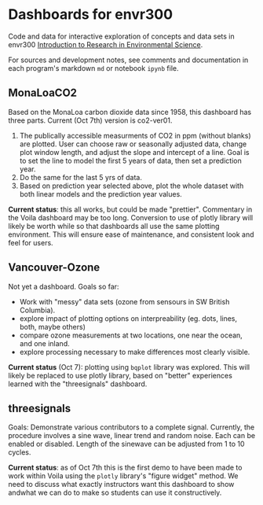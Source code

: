 # Dashboards for envr300

Code and data for interactive exploration of concepts and data sets in envr300 [Introduction to Research in Environmental Science](https://www.eoas.ubc.ca/academics/courses/envr300).

For sources and development notes, see comments and documentation in each program's markdown `md` or notebook `ipynb` file.

## MonaLoaCO2

Based on the MonaLoa carbon dioxide data since 1958, this dashboard has three parts. Current (Oct 7th) version is co2-ver01.

1. The publically accessible measurments of CO2 in ppm (without blanks) are plotted. User can choose raw or seasonally adjusted data, change plot window length, and adjust the slope and intercept of a line. Goal is to set the line to model the first 5 years of data, then set a prediction year.
2. Do the same for the last 5 yrs of data. 
3. Based on prediction year selected above, plot the whole dataset with both linear models and the prediction year values.

**Current status**: this all works, but could be made "prettier". Commentary in the Voila dashboard may be too long. Conversion to use of plotly library will likely be worth while so that dashboards all use the same plotting environment. This will ensure ease of maintenance, and consistent look and feel for users.

## Vancouver-Ozone

Not yet a dashboard. Goals so far:

* Work with "messy" data sets (ozone from sensours in SW British Columbia).
* explore impact of plotting options on interpreability (eg. dots, lines, both, maybe others)
* compare ozone measurements at two locations, one near the ocean, and one inland.
* explore processing necessary to make differences most clearly visible.

**Current status** (Oct 7): plotting using `bqplot` library was explored. This will likely be replaced to use plotly library, based on "better" experiences learned with the "threesignals" dashboard.

## threesignals 

Goals: Demonstrate various contributors to a complete signal. Currently, the procedure involves a sine wave, linear trend and random noise. Each can be enabled or disabled. Length of the sinewave can be adjusted from 1 to 10 cycles.

**Current status**: as of Oct 7th this is the first demo to have been made to work within Voila using the `plotly` library's "figure widget" method. We need to discuss what exactly instructors want this dashboard to show andwhat we can do to make so students can use it constructively.

